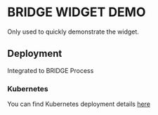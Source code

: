 # BRIDGE WIDGET DEMO

Only used to quickly demonstrate the widget.

## Deployment

Integrated to BRIDGE Process

### Kubernetes

You can find Kubernetes deployment details [here](helm/README.md)
